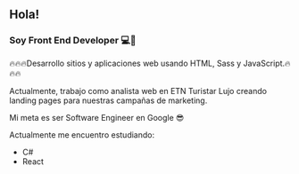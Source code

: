 ## Hola! 
### Soy Front End Developer 💻🤘

🔥🔥🔥Desarrollo sitios y aplicaciones web usando HTML, Sass y JavaScript.🔥🔥🔥

Actualmente, trabajo como analista web en ETN Turistar Lujo creando landing pages para nuestras campañas de marketing.

Mi meta es ser Software Engineer en Google 😎

Actualmente me encuentro estudiando:

- C#
- React



